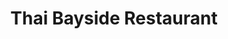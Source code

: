 ---
layout: place
title: Thai Bayside Restaurant
permalink: /florida/palm-bay/thai-bayside-restaurant.html
stateAbbr: FL
stateName: Florida
cityName: Palm Bay
seo:
  type: restaurant
  links: https://www.thaibayside.com/
place_id: ChIJgURcMexy3ogRY25dKMU22ho
photos:
  - name: >-
      places/ChIJgURcMexy3ogRY25dKMU22ho/photos/AeeoHcIMenZnP7BJ6VLWdB5ifrmZBH6ulQf6gm_WylLgQXUfzwXGaPmgtrPSQMK3hF7pFd2w-C6Rry9NtCC86aF3DvEQPUghV1yzDDDg_GgD2DsyLaChR_Ve3e5OtxfALwA1sYbDhRMxFP2fNdwe9AY3OsVISCmgGyY-PkqZ3Y7I4W6CUAkgPVPZn50P3q3z-j67PHBUS5r5iyONXssotR180oaLtOHxJcJwiaVV0ZpYiEGUuXq-aEXQOnGCotGpl4ot1pjdWuJzj-NCmgOh-j7mLTtyB3SB7FAw2r3M0fK52VZeBA
    widthPx: 1536
    heightPx: 2048
    authorAttributions:
      - displayName: Thai Bayside Restaurant
        uri: https://maps.google.com/maps/contrib/107663428520006052777
        photoUri: >-
          https://lh3.googleusercontent.com/a-/ALV-UjWLnqEZjmB3Yisy2Ep8Yixu-Qs9LyQ5UimeOo6D7cZdFEebtZE=s100-p-k-no-mo
    flagContentUri: >-
      https://www.google.com/local/imagery/report/?cb_client=maps_api_places.places_api&image_key=!1e10!2sAF1QipMW5-6HGdepX4nW-YOzF9vUsrij3C-Jkejj4HBi&hl=en-US
    googleMapsUri: >-
      https://www.google.com/maps/place//data=!3m4!1e2!3m2!1sAF1QipMW5-6HGdepX4nW-YOzF9vUsrij3C-Jkejj4HBi!2e10!4m2!3m1!1s0x88de72ec315c4481:0x1ada36c5285d6e63
  - name: >-
      places/ChIJgURcMexy3ogRY25dKMU22ho/photos/AeeoHcJYAS4AMuP9NFdJ0Lf2d2ZE5BT2GaN1VeZ9fhvoJwpKoXWkxYJ_vZ9sfYTbXeXmbidUMvZIkJWkRDyOVQtfxFfJa6TqQlhJeEEuIs-265in89yEsj5PpRXzL0PjsvF7uA8XiZPzadeMW4HUYnCvi28STLGczW-dtDh2hri3WWINItIHtNrKLuXlDg6SaVEBhZwyDdk4CLaO1saEDNHLiLrbsvLo9l2IDq-hN8fTbwwjRzdeqyu-VUalAYWfNtK3Eh55zm7my5D-n5k2HjHpfnM14OiE5T7aP8tkIZGwSKjYzg
    widthPx: 4800
    heightPx: 3200
    authorAttributions:
      - displayName: Thai Bayside Restaurant
        uri: https://maps.google.com/maps/contrib/107663428520006052777
        photoUri: >-
          https://lh3.googleusercontent.com/a-/ALV-UjWLnqEZjmB3Yisy2Ep8Yixu-Qs9LyQ5UimeOo6D7cZdFEebtZE=s100-p-k-no-mo
    flagContentUri: >-
      https://www.google.com/local/imagery/report/?cb_client=maps_api_places.places_api&image_key=!1e10!2sAF1QipPpNlcSZgl_SDGustVxcrZ3zMeOYwb-WLpfHDVY&hl=en-US
    googleMapsUri: >-
      https://www.google.com/maps/place//data=!3m4!1e2!3m2!1sAF1QipPpNlcSZgl_SDGustVxcrZ3zMeOYwb-WLpfHDVY!2e10!4m2!3m1!1s0x88de72ec315c4481:0x1ada36c5285d6e63
  - name: >-
      places/ChIJgURcMexy3ogRY25dKMU22ho/photos/AeeoHcLCN5jydenAYKwS_RjTiqY2IReXynhcswzV-h2po6PfN-GdhdBs2DY1jEty87sxjSndSlCmDwqnbC73dzmwt5j3vHZoBjXf_sM71ZNa9uMmP1qYQUEec_5Oy1aWcczN9jtmxYLMOTCmP1ifhRO7K0ue4uqXfYSmK21MmlW6DL7gLo3Sv7uVrs8YqkETUPQM_E6_JKJ_MPFLrYw_rQQuFig94hTmq2EpMjT7qiFSX-Y1SKDBBjx85fO6NkaZGBo1PfDpDf6UpLFH8Hg5jXgVS1prfnR9ATSC3nT8P3_NniUFeZOHIMVJonXplnLGvMPi1lG3LhjTnCtMJsFEfJ0cWhthdZ-az-Bj4uxBlMvJL1TYsTWNvot6jQ-_IiXFtyj-DNXYBDp1vu5rOKp9B6Iof9Joq6Wywlxf1dAqzz_wA2Ma5w
    widthPx: 750
    heightPx: 1000
    authorAttributions:
      - displayName: Judith Quintanilla
        uri: https://maps.google.com/maps/contrib/102497666766873358270
        photoUri: >-
          https://lh3.googleusercontent.com/a/ACg8ocK2YUbbmLJs_tXzcDMvplwBb4fpE11xOhi8U6-YtZxwjShN6N8=s100-p-k-no-mo
    flagContentUri: >-
      https://www.google.com/local/imagery/report/?cb_client=maps_api_places.places_api&image_key=!1e10!2sCIHM0ogKEICAgIDxmuytJQ&hl=en-US
    googleMapsUri: >-
      https://www.google.com/maps/place//data=!3m4!1e2!3m2!1sCIHM0ogKEICAgIDxmuytJQ!2e10!4m2!3m1!1s0x88de72ec315c4481:0x1ada36c5285d6e63
  - name: >-
      places/ChIJgURcMexy3ogRY25dKMU22ho/photos/AeeoHcLfZEn_yhcmrecm5afP21cLXYaAtzg8zaNDewpEIqgo2xGaQM0TncCdrGuOcU6s39GJzrGVM8vsI3QGfeGkF608i6-mpgUIVpOtravhkc8GLKgLfHwfsXLUbf6LjCg2WgqbuheGfiJZHS8hDrVZ1alOnxWW_Xft7mOZNv7mbLU1mKoTE6IeoD-Uc0xZ1N6eFYgwdp4VRvicj_ILPau4uY3WBTBNfggJsjJ44PK1SgDwL4kRXUDifOLzSWwYD_BXSi1bwbKhNDHnNTdAmC-DQBVQsIPxnNmOAx1ygh1Qp7a9Jb7jvzu4xFS1lPQx5cQCawvjfSLYDqembfgAk6EhXBhCcP3xNckQCT_CgRSLQ52Yal1NwQO3j_EkQL2OEE7eaVnSE6fOEB8AD9MEoLwUKBPGQIFmr3HtkKgFKU__jKW_TA
    widthPx: 4032
    heightPx: 3024
    authorAttributions:
      - displayName: Kristi Dabney
        uri: https://maps.google.com/maps/contrib/114725308867352900679
        photoUri: >-
          https://lh3.googleusercontent.com/a-/ALV-UjVs3MgxueGULcWW48xD1U0N1waP3X9g34IgC3inWMxE-2e4TmQg=s100-p-k-no-mo
    flagContentUri: >-
      https://www.google.com/local/imagery/report/?cb_client=maps_api_places.places_api&image_key=!1e10!2sCIHM0ogKEICAgICLp_bwNA&hl=en-US
    googleMapsUri: >-
      https://www.google.com/maps/place//data=!3m4!1e2!3m2!1sCIHM0ogKEICAgICLp_bwNA!2e10!4m2!3m1!1s0x88de72ec315c4481:0x1ada36c5285d6e63
  - name: >-
      places/ChIJgURcMexy3ogRY25dKMU22ho/photos/AeeoHcKCCJ-rFH5w27ZfZwB9WC7XTM2pEJOo9CyDgkWNvlTR-ctpY0nenpV31CBtDT2QNqi-2kHl9YHTQ5Ujp2TWkLofL-GTkpMVmpRF4mC9oL4ShAu29bPMyNvGvxw5FpJLNRPSLW_dLshJ90NpXpfOiMZc9zVQMxPAgBDus1BUd6og8-hH-4ejlnoTtjI7Ayk2HvfuJtJl2Z-aGxLIfdNwJfVMMC6KUU3tBj48oRykc5lF5mLIFtl25aV19xvYW3GWdTDG2kOjTzUTD69oPRdoBkXiPxnhRt6xD71qJoYqS_D7teb8qeumV6kIh8UDJbSBuMsDZiyK8HVMHx7ozykfJnoveOowh9tY0dwShvuyfLsC-FPVZqETAvSYHmYfeo1Knr4UAfETGbq9DII4DXXRUmJczVtw1ES1W4kX5i2-IUc
    widthPx: 4032
    heightPx: 3024
    authorAttributions:
      - displayName: Lynz
        uri: https://maps.google.com/maps/contrib/107053967821511960943
        photoUri: >-
          https://lh3.googleusercontent.com/a-/ALV-UjUjQusz2IUFgwKEXDVU2x9f3P6VUtwZxPLN9lH7vLB6ueRwpQTv4A=s100-p-k-no-mo
    flagContentUri: >-
      https://www.google.com/local/imagery/report/?cb_client=maps_api_places.places_api&image_key=!1e10!2sCIHM0ogKEICAgICxybHjDw&hl=en-US
    googleMapsUri: >-
      https://www.google.com/maps/place//data=!3m4!1e2!3m2!1sCIHM0ogKEICAgICxybHjDw!2e10!4m2!3m1!1s0x88de72ec315c4481:0x1ada36c5285d6e63
  - name: >-
      places/ChIJgURcMexy3ogRY25dKMU22ho/photos/AeeoHcJgQsIFT0XOW8vYcBH43SjYmLFGQneX4Mjnm7igZvipqljDvYSfFDJf7w-2-ZlZmLV-mXC7dbe6jE0BLL4HFeCy-jcVYDTSU_CGkjKHBPbRZVCWc2JCZWQZhFOVAJLWhvT6vWtFPUbmOsOmOcyGn61RDDN_6bMV1M4edvJKvzP9hmeeN754pTy90T2E_3KskGNTaGkwdACBIqBnmnJE_rnaeMNxIxNhsDDJlM4ZxS1on1j3ThSn3NmzXoUgJA_tZZjnEvQQT51eUa1AKKuim2ZWgR8y0-x04brMSf7_zHCBbKkLEcFRUcWmOXPuOPuWIktJ9nPIZbtC_avgd-sMLb_Zf2lANAI_19ZgtkwBakmtMj43f3JI5r4hLRUfyX3Y2AKEtHPJl3RG7Dplmup7VILoDHvYxURKtNg
    widthPx: 4000
    heightPx: 1800
    authorAttributions:
      - displayName: David Taylor
        uri: https://maps.google.com/maps/contrib/113007897574126881788
        photoUri: >-
          https://lh3.googleusercontent.com/a-/ALV-UjUs3gq7tJrfX_2KUZypjfmq9Y9fmJafojdVII86AdyfSpMzkLBuUg=s100-p-k-no-mo
    flagContentUri: >-
      https://www.google.com/local/imagery/report/?cb_client=maps_api_places.places_api&image_key=!1e10!2sCIHM0ogKEICAgIDul4nSJQ&hl=en-US
    googleMapsUri: >-
      https://www.google.com/maps/place//data=!3m4!1e2!3m2!1sCIHM0ogKEICAgIDul4nSJQ!2e10!4m2!3m1!1s0x88de72ec315c4481:0x1ada36c5285d6e63
  - name: >-
      places/ChIJgURcMexy3ogRY25dKMU22ho/photos/AeeoHcIRF4k3ki91oygnyzJHSMNVI4lIybzfithI7lxpBnMZtd686ijaSdLpemSzjEcXJOyM3_ZnMyTCatprABnVXpJ54ciPZCO8xD48VWrVsMzyhNvgvW0HgG-SuODx7dpqnlVv6c1G2arn_e6qSof28W4qAYb_uf6DF7renOA26Ljzzj91x7WB-JbPPGYwz0wMp8lDBPa3SVNOKjHePJV8z6JKAU2ly4Cej6plwVlF8GbLHVVua-KclZkF88HQloXW465_h5SLYrcPeJlFAjifNywwdmHWSJT7S9bMUNLUJJQfOWNtlaPLufgmWIV-HStMiLpDhrpWD_sHrt3boj9Obgc3bA2pzQFNgf4_27w62Ira7TkW635tPDrEAIMbMEj4SelqMCm-vVZFWYQ27IeuoIiOHMvUcRjk9mrMkGAdtU-pM1oa
    widthPx: 3338
    heightPx: 1498
    authorAttributions:
      - displayName: scott meeks
        uri: https://maps.google.com/maps/contrib/111507613952680962479
        photoUri: >-
          https://lh3.googleusercontent.com/a/ACg8ocIsRzvnbO0VA2YHqMzCA_aVWNueGMZ5mOEFPy8bAeZwQad6mA=s100-p-k-no-mo
    flagContentUri: >-
      https://www.google.com/local/imagery/report/?cb_client=maps_api_places.places_api&image_key=!1e10!2sCIHM0ogKEICAgICLyoucjwE&hl=en-US
    googleMapsUri: >-
      https://www.google.com/maps/place//data=!3m4!1e2!3m2!1sCIHM0ogKEICAgICLyoucjwE!2e10!4m2!3m1!1s0x88de72ec315c4481:0x1ada36c5285d6e63
  - name: >-
      places/ChIJgURcMexy3ogRY25dKMU22ho/photos/AeeoHcJbOxaqzBIXdzNvo015f3V1t59JAeTJ6GJD2bTzR1IP9g_9IZ-e93xeCPAhmjC9LaBJRcO2A5-1Y-4q6V1XqJFIxJ4xWIUNquEYv8iqxfYAdTP_yS-bMdSGeylwHWsLzPkaCdKzkZY2hOIIlRKSgKXJdqtetOydYLNPuZUWinDztsQ9wt996ZhyOyxe0063ZomEmaT0L8iFaOkUVXlgf8BaL5mSkCTX5OEUpd0rtt2jMNcLkboRa7bioCcT9QwkvdvZcQhPaIJ_aehqcdBCvfPvKeI9BL0p7APYS2k_tnOpl_-nu4pSHm-Be8ZEX-UOgX8ogwJRQ0EJMZ7sErfNpTHYVTT1L4CEHTEa6oN6IQrXbHjSdNdNFZo3buzl8Zyae13-rbSNsoOK1vqEos9uc55QffALOLXwrqs1Dxko640
    widthPx: 750
    heightPx: 1000
    authorAttributions:
      - displayName: Judith Quintanilla
        uri: https://maps.google.com/maps/contrib/102497666766873358270
        photoUri: >-
          https://lh3.googleusercontent.com/a/ACg8ocK2YUbbmLJs_tXzcDMvplwBb4fpE11xOhi8U6-YtZxwjShN6N8=s100-p-k-no-mo
    flagContentUri: >-
      https://www.google.com/local/imagery/report/?cb_client=maps_api_places.places_api&image_key=!1e10!2sCIHM0ogKEICAgIDxmuydQg&hl=en-US
    googleMapsUri: >-
      https://www.google.com/maps/place//data=!3m4!1e2!3m2!1sCIHM0ogKEICAgIDxmuydQg!2e10!4m2!3m1!1s0x88de72ec315c4481:0x1ada36c5285d6e63
  - name: >-
      places/ChIJgURcMexy3ogRY25dKMU22ho/photos/AeeoHcJLI7X9qjyy98AUa-3XK2nUZri5VchMq7WiOko89xTdPZOR9bTE0ywSzgK7b9en2ro9EGh3wSCmXZj1xN1VT_VNEhQoICDOgv8BgxbYDJ0dg76vT3FcMf6x2sz1t5cEkKs8HdznBoZEHdYwc5sc9CMGurPdv9CD4Fm229CeuU7Z7AXNzks3tifhaTPgyNfEesV0paKUZ6Ej5Sn4w-Rj5s9HC7tZ44Qn86J6P4OO0ePkIJfp1Xeg4fihkTi_y1mQQctk-LvlYaWalRPpi8dHHXWcpQpdut7qj4LYqCO5Z7DMKgqTIk6dIjqUZes7thztNjnMthFNwkk1K2hMgf97F2dBhUZPw5SesNifVyP12dlIjhrNHMH6lR6cCeKMA2njFjtFCzNyXk3_BSPKfmYR0Lfdi4f8tdovIsP8mAXan_I4ujfD
    widthPx: 4032
    heightPx: 3024
    authorAttributions:
      - displayName: Andrew Qucsai Jr.
        uri: https://maps.google.com/maps/contrib/109849220784190376636
        photoUri: >-
          https://lh3.googleusercontent.com/a-/ALV-UjXuM-917ICBpq-_I5NiXBFx016kexY5E4gjJSQ_61U9LiP_u9Vt=s100-p-k-no-mo
    flagContentUri: >-
      https://www.google.com/local/imagery/report/?cb_client=maps_api_places.places_api&image_key=!1e10!2sCIHM0ogKEICAgICn7Z7b6QE&hl=en-US
    googleMapsUri: >-
      https://www.google.com/maps/place//data=!3m4!1e2!3m2!1sCIHM0ogKEICAgICn7Z7b6QE!2e10!4m2!3m1!1s0x88de72ec315c4481:0x1ada36c5285d6e63
  - name: >-
      places/ChIJgURcMexy3ogRY25dKMU22ho/photos/AeeoHcJk9dQkUWkREuoXiXvFE8WDsycniTm_EYO61yDaAqFxuVMJW-vsJicWek_oL0iliH5htlhGsk1kx1XnrFe6zHZJehmA_bX3XqTTA2r0dpIP1pS_ci77WlDdxr2n_Sk83VvYFMxogLUGInz9ypiXj7X8Tbzv_12pReulBX880vErYk36qUnnUXFx-9W3prLaKiDh2ScT3_6J-dEQxI7_c4lB1PKY0-Fx1vwnB657fQRE6Lpb9LrUXKLOh3D_AgCMHgYrijvq3Mn9jHVcr9bKhS-HHAqYpXVsowKSmOXVZ_72duTEQ4WT3njZXchUnWa-ZGIJzq28O3HWKjFZCs7mV0QPQYAc_SfM4VSFwic6-N7B6aqBA1NbChvN1cxCdFbhnNflWlQdj_2ry6Li6T2SvRCemWcOI8bEqOrd4-Ve35QOsPI
    widthPx: 4032
    heightPx: 3024
    authorAttributions:
      - displayName: Bside
        uri: https://maps.google.com/maps/contrib/109332882949505439855
        photoUri: >-
          https://lh3.googleusercontent.com/a-/ALV-UjXoNnDcJo_BBSyZhAYvkwKPgFHDfP9vTkOjbEYTrTBBqAxxf8YH=s100-p-k-no-mo
    flagContentUri: >-
      https://www.google.com/local/imagery/report/?cb_client=maps_api_places.places_api&image_key=!1e10!2sCIHM0ogKEICAgICGmK-GtAE&hl=en-US
    googleMapsUri: >-
      https://www.google.com/maps/place//data=!3m4!1e2!3m2!1sCIHM0ogKEICAgICGmK-GtAE!2e10!4m2!3m1!1s0x88de72ec315c4481:0x1ada36c5285d6e63
address: 1850 Eldron Blvd Ste 8, Palm Bay, FL 32909, USA
street: 1850 Eldron Blvd Ste 8
city: Palm Bay
state: FL
zip: '32909'
country: USA
neighborhood: Bayside Lakes Commercial Center
latitude: '27.949882'
longitude: '-80.659419'
accessibility_options:
  wheelchairAccessibleParking: true
  wheelchairAccessibleEntrance: true
  wheelchairAccessibleRestroom: true
  wheelchairAccessibleSeating: true
business_status: OPERATIONAL
name: Thai Bayside Restaurant
google_maps_links:
  directionsUri: >-
    https://www.google.com/maps/dir//''/data=!4m7!4m6!1m1!4e2!1m2!1m1!1s0x88de72ec315c4481:0x1ada36c5285d6e63!3e0
  placeUri: https://maps.google.com/?cid=1934919210322718307
  writeAReviewUri: >-
    https://www.google.com/maps/place//data=!4m3!3m2!1s0x88de72ec315c4481:0x1ada36c5285d6e63!12e1
  reviewsUri: >-
    https://www.google.com/maps/place//data=!4m4!3m3!1s0x88de72ec315c4481:0x1ada36c5285d6e63!9m1!1b1
  photosUri: >-
    https://www.google.com/maps/place//data=!4m3!3m2!1s0x88de72ec315c4481:0x1ada36c5285d6e63!10e5
primary_type: Thai Restaurant
opening_hours:
  regular: null
  current: null
secondary_opening_hours:
  regular:
    weekdayDescriptions: null
    type: null
  current:
    weekdayDescriptions: null
    type: null
phone: (321) 725-1881
price_level: PRICE_LEVEL_MODERATE
price_range: $10 &ndash; $20
rating: '4.5'
rating_count: 0
website: https://www.thaibayside.com/
description: >-
  Discover Thai Bayside Restaurant in Palm Bay, FL$$$Thai Bayside Restaurant in
  Palm Bay, Florida, offers a welcoming atmosphere where authentic Thai flavors
  meet comfortable dining. This spot highlights generous portions of flavorful
  dishes like Pad Thai and Red Curry, crafted with fresh ingredients that
  deliver a satisfying balance of spice and taste. The restaurant provides a
  clean, accessible space with options for vegetarians and pairs meals with
  beverages such as beer and wine, making it ideal for casual gatherings.
  Friendly service ensures a pleasant experience, while the variety of choices
  caters to different preferences, enhancing its appeal as a go-to spot for
  quality Thai cuisine in the area.
generative_summary: >-
  Discover Thai Bayside Restaurant in Palm Bay, FL$$$Thai Bayside Restaurant in
  Palm Bay, Florida, offers a welcoming atmosphere where authentic Thai flavors
  meet comfortable dining. This spot highlights generous portions of flavorful
  dishes like Pad Thai and Red Curry, crafted with fresh ingredients that
  deliver a satisfying balance of spice and taste. The restaurant provides a
  clean, accessible space with options for vegetarians and pairs meals with
  beverages such as beer and wine, making it ideal for casual gatherings.
  Friendly service ensures a pleasant experience, while the variety of choices
  caters to different preferences, enhancing its appeal as a go-to spot for
  quality Thai cuisine in the area.
generative_disclosure: Summarized by AI using the Grok-3-Mini model.
reviews:
  - name: >-
      places/ChIJgURcMexy3ogRY25dKMU22ho/reviews/ChZDSUhNMG9nS0VJQ0FnSUNuN1o3YktREAE
    relativePublishTimeDescription: 6 months ago
    rating: 5
    text:
      text: >-
        Take out. Food was amazing. Ready quick. We had Pad Thai, Red Curry,
        Crab Rangoon, and Thai Spring Rolls. Would definitely recommend and will
        absolutely be back!
      languageCode: en
    originalText:
      text: >-
        Take out. Food was amazing. Ready quick. We had Pad Thai, Red Curry,
        Crab Rangoon, and Thai Spring Rolls. Would definitely recommend and will
        absolutely be back!
      languageCode: en
    authorAttribution:
      displayName: Andrew Qucsai Jr.
      uri: https://www.google.com/maps/contrib/109849220784190376636/reviews
      photoUri: >-
        https://lh3.googleusercontent.com/a-/ALV-UjXuM-917ICBpq-_I5NiXBFx016kexY5E4gjJSQ_61U9LiP_u9Vt=s128-c0x00000000-cc-rp-mo-ba5
    publishTime: '2024-09-28T17:33:49.150902Z'
    flagContentUri: >-
      https://www.google.com/local/review/rap/report?postId=ChZDSUhNMG9nS0VJQ0FnSUNuN1o3YktREAE&d=17924085&t=1
    googleMapsUri: >-
      https://www.google.com/maps/reviews/data=!4m6!14m5!1m4!2m3!1sChZDSUhNMG9nS0VJQ0FnSUNuN1o3YktREAE!2m1!1s0x88de72ec315c4481:0x1ada36c5285d6e63
  - name: >-
      places/ChIJgURcMexy3ogRY25dKMU22ho/reviews/ChdDSUhNMG9nS0VJQ0FnSUNKM2ViTndnRRAB
    relativePublishTimeDescription: a year ago
    rating: 5
    text:
      text: >-
        It was my first time eating at this restaurant with my family, and the
        service and food were great. We all ordered and received our food and
        drinks. My sister was disappointed because she food a hair in her food
        and we told the server about it and they were kind enough to remake the
        Massaman Curry and side of white rice. I work in the food service
        industry, and I believe this is an amazing quality for any and every
        business to have. The restaurant and the staff saw the issue and
        immediately corrected it, and this made the experience all the better.
        Everything was amazing, and I definitely recommend this place. Thank
        you.
      languageCode: en
    originalText:
      text: >-
        It was my first time eating at this restaurant with my family, and the
        service and food were great. We all ordered and received our food and
        drinks. My sister was disappointed because she food a hair in her food
        and we told the server about it and they were kind enough to remake the
        Massaman Curry and side of white rice. I work in the food service
        industry, and I believe this is an amazing quality for any and every
        business to have. The restaurant and the staff saw the issue and
        immediately corrected it, and this made the experience all the better.
        Everything was amazing, and I definitely recommend this place. Thank
        you.
      languageCode: en
    authorAttribution:
      displayName: Clarence Garvey
      uri: https://www.google.com/maps/contrib/108899823653915645444/reviews
      photoUri: >-
        https://lh3.googleusercontent.com/a/ACg8ocLTBL-FUTmk2M1vJ2Fe--uJeYxaA1V80EUiRHNjh6nxSUHQ6g=s128-c0x00000000-cc-rp-mo-ba4
    publishTime: '2023-07-03T07:08:15.394923Z'
    flagContentUri: >-
      https://www.google.com/local/review/rap/report?postId=ChdDSUhNMG9nS0VJQ0FnSUNKM2ViTndnRRAB&d=17924085&t=1
    googleMapsUri: >-
      https://www.google.com/maps/reviews/data=!4m6!14m5!1m4!2m3!1sChdDSUhNMG9nS0VJQ0FnSUNKM2ViTndnRRAB!2m1!1s0x88de72ec315c4481:0x1ada36c5285d6e63
  - name: >-
      places/ChIJgURcMexy3ogRY25dKMU22ho/reviews/ChdDSUhNMG9nS0VJQ0FnSUR1bF9ISDV3RRAB
    relativePublishTimeDescription: 2 years ago
    rating: 5
    text:
      text: >-
        This little gem of a restaurant is simply amazing!  We loved everything
        about it.  Super clean.  Probably the cleanest restaurant I have ever
        been to. Sanitizer on the table if you want it.  Food presentation is
        stunning.  Wait staff are the best and stay in top form.


        Meal portions are huge, lunch portions are smaller.  We had a mixed
        variety of food and everything was exceptional.  If you see a menu item,
        listed as spicy but are like me and don't do spicy, just ask and they
        will accomodate.


        I highly recommend giving them a try.
      languageCode: en
    originalText:
      text: >-
        This little gem of a restaurant is simply amazing!  We loved everything
        about it.  Super clean.  Probably the cleanest restaurant I have ever
        been to. Sanitizer on the table if you want it.  Food presentation is
        stunning.  Wait staff are the best and stay in top form.


        Meal portions are huge, lunch portions are smaller.  We had a mixed
        variety of food and everything was exceptional.  If you see a menu item,
        listed as spicy but are like me and don't do spicy, just ask and they
        will accomodate.


        I highly recommend giving them a try.
      languageCode: en
    authorAttribution:
      displayName: David Taylor
      uri: https://www.google.com/maps/contrib/113007897574126881788/reviews
      photoUri: >-
        https://lh3.googleusercontent.com/a-/ALV-UjUs3gq7tJrfX_2KUZypjfmq9Y9fmJafojdVII86AdyfSpMzkLBuUg=s128-c0x00000000-cc-rp-mo-ba5
    publishTime: '2022-08-31T16:30:25.976630Z'
    flagContentUri: >-
      https://www.google.com/local/review/rap/report?postId=ChdDSUhNMG9nS0VJQ0FnSUR1bF9ISDV3RRAB&d=17924085&t=1
    googleMapsUri: >-
      https://www.google.com/maps/reviews/data=!4m6!14m5!1m4!2m3!1sChdDSUhNMG9nS0VJQ0FnSUR1bF9ISDV3RRAB!2m1!1s0x88de72ec315c4481:0x1ada36c5285d6e63
  - name: >-
      places/ChIJgURcMexy3ogRY25dKMU22ho/reviews/ChdDSUhNMG9nS0VJQ0FnSURlNzQ2bXJRRRAB
    relativePublishTimeDescription: 2 years ago
    rating: 5
    text:
      text: >-
        Went here on a whim. My wife and our 3 kids went in, and were blown away
        with the welcoming and friendly atmosphere. All the food we ordered came
        out fast, hot and just looking amazing. Our kids can sometimes be picky,
        and I am proud to say they all cleared their plates. The drunken noodles
        were to die for. The sushi was delicious. We plan on making this a
        regular place. Ohh and Joy, who only works on the weekends truly made
        this a memorable dining experience.
      languageCode: en
    originalText:
      text: >-
        Went here on a whim. My wife and our 3 kids went in, and were blown away
        with the welcoming and friendly atmosphere. All the food we ordered came
        out fast, hot and just looking amazing. Our kids can sometimes be picky,
        and I am proud to say they all cleared their plates. The drunken noodles
        were to die for. The sushi was delicious. We plan on making this a
        regular place. Ohh and Joy, who only works on the weekends truly made
        this a memorable dining experience.
      languageCode: en
    authorAttribution:
      displayName: Matt W
      uri: https://www.google.com/maps/contrib/113278111937026660728/reviews
      photoUri: >-
        https://lh3.googleusercontent.com/a-/ALV-UjXYEv2wHzOwaICIUOKTNEPp-RXpGWEYeUilImktZlyTjnxp6HZwyA=s128-c0x00000000-cc-rp-mo
    publishTime: '2022-10-23T01:52:01.044147Z'
    flagContentUri: >-
      https://www.google.com/local/review/rap/report?postId=ChdDSUhNMG9nS0VJQ0FnSURlNzQ2bXJRRRAB&d=17924085&t=1
    googleMapsUri: >-
      https://www.google.com/maps/reviews/data=!4m6!14m5!1m4!2m3!1sChdDSUhNMG9nS0VJQ0FnSURlNzQ2bXJRRRAB!2m1!1s0x88de72ec315c4481:0x1ada36c5285d6e63
  - name: >-
      places/ChIJgURcMexy3ogRY25dKMU22ho/reviews/ChZDSUhNMG9nS0VJQ0FnSUNueUphdEN3EAE
    relativePublishTimeDescription: 6 months ago
    rating: 1
    text:
      text: >-
        Went there for a beef pad Thai ,left disappointed…they used more eggs
        than meat.

        In the other hand service wasn’t good , waitress kept cutting me when I
        was asking her about dishes like she was in a hurry in an empty place

        Hanging lamps are full of dust , food is under the lamp and all that
        bacteria is going to the food
      languageCode: en
    originalText:
      text: >-
        Went there for a beef pad Thai ,left disappointed…they used more eggs
        than meat.

        In the other hand service wasn’t good , waitress kept cutting me when I
        was asking her about dishes like she was in a hurry in an empty place

        Hanging lamps are full of dust , food is under the lamp and all that
        bacteria is going to the food
      languageCode: en
    authorAttribution:
      displayName: Aylen Ortíz
      uri: https://www.google.com/maps/contrib/115389068237527931639/reviews
      photoUri: >-
        https://lh3.googleusercontent.com/a-/ALV-UjVKA7bEC_lH6OH4LtLOyAU7dDlW5aTOSayTtyzT_DsaFOQghdRD=s128-c0x00000000-cc-rp-mo-ba3
    publishTime: '2024-09-22T06:43:45.971545Z'
    flagContentUri: >-
      https://www.google.com/local/review/rap/report?postId=ChZDSUhNMG9nS0VJQ0FnSUNueUphdEN3EAE&d=17924085&t=1
    googleMapsUri: >-
      https://www.google.com/maps/reviews/data=!4m6!14m5!1m4!2m3!1sChZDSUhNMG9nS0VJQ0FnSUNueUphdEN3EAE!2m1!1s0x88de72ec315c4481:0x1ada36c5285d6e63
review_summary: >-
  What Customers Are Saying$$$Visitors to this Thai eatery often praise the
  quick preparation and generous servings of popular dishes, creating a reliably
  enjoyable meal experience. Many highlight the welcoming vibe and attentive
  staff who handle requests smoothly, turning potential issues into positive
  outcomes. While most feedback focuses on the delicious flavors of items like
  noodles and curries, a few notes suggest room for improvement in consistency
  and cleanliness details. Overall, it's a solid choice for families and groups
  seeking tasty options nearby, with the majority of experiences leaving diners
  eager to return for more. If you're exploring local spots, this place stands
  out for its flavorful offerings and accommodating service.
review_disclosure: Summarized by AI using the Grok-3-Mini model.
parking_options:
  freeParkingLot: true
  freeStreetParking: true
  paidStreetParking: false
  valetParking: false
payment_options:
  acceptsCreditCards: true
  acceptsDebitCards: true
  acceptsCashOnly: false
  acceptsNfc: true
allow_dogs: null
curbside_pickup: null
delivery: null
dine_in: true
good_for_children: true
good_for_groups: true
good_for_sports: false
live_music: false
menu_for_children: true
outdoor_seating: false
reservable: true
restroom: true
serves_beer: true
serves_breakfast: false
serves_brunch: false
serves_cocktails: null
serves_coffee: true
serves_dinner: true
serves_dessert: true
serves_lunch: true
serves_vegetarian_food: true
serves_wine: true
takeout: true
update_category: pro
places_description: null

---